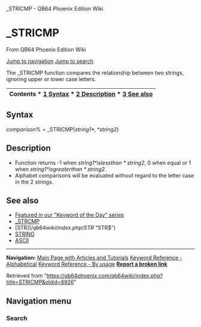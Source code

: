 


\_STRICMP - QB64 Phoenix Edition Wiki








# \_STRICMP



From QB64 Phoenix Edition Wiki



[Jump to navigation](#mw-head)
[Jump to search](#searchInput)
  

The \_STRICMP function compares the relationship between two strings, ignoring upper or lower case letters.


  






| Contents * [1 Syntax](#Syntax) * [2 Description](#Description) * [3 See also](#See_also) |
| --- |


## Syntax


*comparison%* = \_STRICMP(*string1$*, *string2$*)
  




## Description


* Function returns -1 when *string1$* is less than *string2$*, 0 when equal or 1 when *string1$* is greater than *string2$*.
* Alphabet comparisons will be evaluated without regard to the letter case in the 2 strings.


  




## See also


* [Featured in our "Keyword of the Day" series](https://qb64phoenix.com/forum/showthread.php?tid=1290)
* [\_STRCMP](/qb64wiki/index.php/STRCMP "STRCMP")
* [STR$](/qb64wiki/index.php/STR$ "STR$")
* [STRING](/qb64wiki/index.php/STRING "STRING")
* [ASCII](/qb64wiki/index.php/ASCII "ASCII")


  






---


**Navigation:**
[Main Page with Articles and Tutorials](/qb64wiki/index.php/Main_Page "Main Page")
[Keyword Reference - Alphabetical](/qb64wiki/index.php/Keyword_Reference_-_Alphabetical "Keyword Reference - Alphabetical")
[Keyword Reference - By usage](/qb64wiki/index.php/Keyword_Reference_-_By_usage "Keyword Reference - By usage")
**[Report a broken link](https://qb64phoenix.com/forum/showthread.php?tid=2800)**  





Retrieved from "<https://qb64phoenix.com/qb64wiki/index.php?title=STRICMP&oldid=8926>"




## Navigation menu








### Search





















